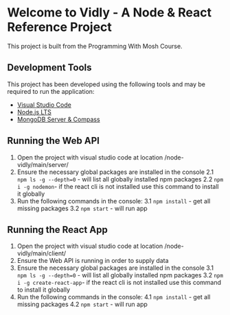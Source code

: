 # Welcome to Vidly - A Node & React Reference Project
This project is built from the Programming With Mosh Course.

## Development Tools
This project has been developed using the following tools and may be required to run the application:
* [Visual Studio Code](https://visualstudio.microsoft.com/downloads/)
* [Node.js LTS](https://nodejs.org/en/)
* [MongoDB Server & Compass](https://www.mongodb.com/download-center/community)

## Running the Web API
1. Open the project with visual studio code at location /node-vidly/main/server/
2. Ensure the necessary global packages are installed in the console
    2.1 `npm ls -g --depth=0` - will list all globally installed npm packages
    2.2 `npm i -g nodemon`- if the react cli is not installed use this command to install it globally
3. Run the following commands in the console:
	3.1 `npm install` - get all missing packages
	3.2 `npm start` - will run app
## Running the React App
1. Open the project with visual studio code at location /node-vidly/main/client/
2. Ensure the Web API is running in order to supply data
3. Ensure the necessary global packages are installed in the console
    3.1 `npm ls -g --depth=0` - will list all globally installed npm packages
    3.2 `npm i -g create-react-app`- if the react cli is not installed use this command to install it globally
4. Run the following commands in the console:
	4.1 `npm install` - get all missing packages
	4.2 `npm start` - will run app
